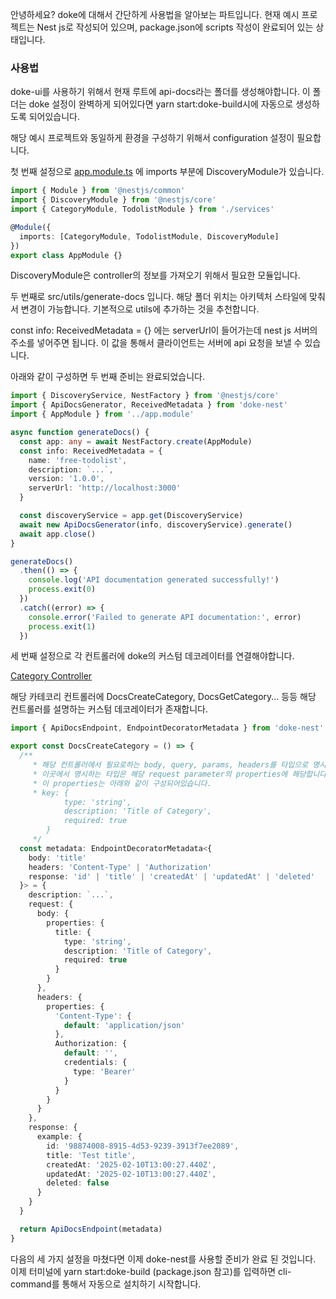안녕하세요? doke에 대해서 간단하게 사용법을 알아보는 파트입니다. 현재 예시 프로젝트는 Nest js로 작성되어 있으며, package.json에 scripts 작성이 완료되어 있는 상태입니다.

### 사용법

doke-ui를 사용하기 위해서 현재 루트에 api-docs라는 폴더를 생성해야합니다. 이 폴더는 doke 설정이 완벽하게 되어있다면 yarn start:doke-build시에 자동으로 생성하도록 되어있습니다.

해당 예시 프로젝트와 동일하게 환경을 구성하기 위해서 configuration 설정이 필요합니다.

첫 번째 설정으로 [app.module.ts](https://github.com/VVSOGI/doke/blob/main/examples/todolist/src/app.module.ts) 에 imports 부분에 DiscoveryModule가 있습니다.

```typescript
import { Module } from '@nestjs/common'
import { DiscoveryModule } from '@nestjs/core'
import { CategoryModule, TodolistModule } from './services'

@Module({
  imports: [CategoryModule, TodolistModule, DiscoveryModule]
})
export class AppModule {}
```

DiscoveryModule은 controller의 정보를 가져오기 위해서 필요한 모듈입니다.

두 번째로 src/utils/generate-docs 입니다. 해당 폴더 위치는 아키텍처 스타일에 맞춰서 변경이 가능합니다. 기본적으로 utils에 추가하는 것을 추천합니다.

const info: ReceivedMetadata = {} 에는 serverUrl이 들어가는데 nest js 서버의 주소를 넣어주면 됩니다. 이 값을 통해서 클라이언트는 서버에 api 요청을 보낼 수 있습니다.

아래와 같이 구성하면 두 번째 준비는 완료되었습니다.

```typescript
import { DiscoveryService, NestFactory } from '@nestjs/core'
import { ApiDocsGenerator, ReceivedMetadata } from 'doke-nest'
import { AppModule } from '../app.module'

async function generateDocs() {
  const app: any = await NestFactory.create(AppModule)
  const info: ReceivedMetadata = {
    name: 'free-todolist',
    description: `...`,
    version: '1.0.0',
    serverUrl: 'http://localhost:3000'
  }

  const discoveryService = app.get(DiscoveryService)
  await new ApiDocsGenerator(info, discoveryService).generate()
  await app.close()
}

generateDocs()
  .then(() => {
    console.log('API documentation generated successfully!')
    process.exit(0)
  })
  .catch((error) => {
    console.error('Failed to generate API documentation:', error)
    process.exit(1)
  })
```

세 번째 설정으로 각 컨트롤러에 doke의 커스텀 데코레이터를 연결해야합니다.

[Category Controller](https://github.com/VVSOGI/doke/blob/main/examples/todolist/src/services/category/category.controller.ts)

해당 카테코리 컨트롤러에 DocsCreateCategory, DocsGetCategory... 등등 해당 컨트롤러를 설명하는 커스텀 데코레이터가 존재합니다.

```typescript
import { ApiDocsEndpoint, EndpointDecoratorMetadata } from 'doke-nest'

export const DocsCreateCategory = () => {
  /**
     * 해당 컨트롤러에서 필요로하는 body, query, params, headers를 타입으로 명시해줍니다.
     * 이곳에서 명시하는 타입은 해당 request parameter의 properties에 해당합니다.
     * 이 properties는 아래와 같이 구성되어있습니다.
     * key: {
            type: 'string',
            description: 'Title of Category',
            required: true
        }
     */
  const metadata: EndpointDecoratorMetadata<{
    body: 'title'
    headers: 'Content-Type' | 'Authorization'
    response: 'id' | 'title' | 'createdAt' | 'updatedAt' | 'deleted'
  }> = {
    description: `...`,
    request: {
      body: {
        properties: {
          title: {
            type: 'string',
            description: 'Title of Category',
            required: true
          }
        }
      },
      headers: {
        properties: {
          'Content-Type': {
            default: 'application/json'
          },
          Authorization: {
            default: '',
            credentials: {
              type: 'Bearer'
            }
          }
        }
      }
    },
    response: {
      example: {
        id: '98874008-8915-4d53-9239-3913f7ee2089',
        title: 'Test title',
        createdAt: '2025-02-10T13:00:27.440Z',
        updatedAt: '2025-02-10T13:00:27.440Z',
        deleted: false
      }
    }
  }

  return ApiDocsEndpoint(metadata)
}
```

다음의 세 가지 설정을 마쳤다면 이제 doke-nest를 사용할 준비가 완료 된 것입니다.
이제 터미널에 yarn start:doke-build (package.json 참고)를 입력하면 cli-command를 통해서 자동으로 설치하기 시작합니다.
